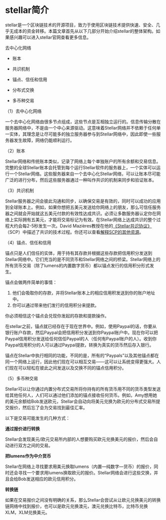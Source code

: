 # stellar简介

stellar是一个区块链技术的开源项目，致力于使用区块链技术提供快速、安全、几乎无成本的资金转移。本篇文章首先从以下几部分开始介绍stellar的整体架构。如果感兴趣可以进入stellar官网查看更多信息。

去中心化网络

* 账本

* 共识机制

* 锚点、信任和信用

* 分布式交换

* 多币种交易



（1）去中心化网络

一个去中心化网络由很多节点组成，这些节点是互相独立运行的。信息传输分散在服务器网络中，不是由一个中心来源驱动。这意味着Stellar网络并不依赖于任何单一实体，其理念是让尽可能多的独立服务器参与到Stellar网络中，因此即使一些服务器发生故障，网络仍能顺利运行。

（2）账本

Stellar网络和传统账本类似，记录了网络上每个单独账户的所有余额和交易信息。完整的全球Stellar账本会托管到每个运行Stellar软件的服务器上，一个实体可以运行一个Stellar网络。这些服务器来自一个去中心化Stellar网络，可以让账本尽可能广泛的进行分布，然后这些服务器通过一种叫作共识的机制来同步和验证账本。

（3）共识机制

Stellar服务器之间会彼此沟通和同步，以确保交易是有效的，同时可以成功的应用到全球账本上。例如，如果你想把五美元发送给你网络上的朋友，那么可信任服务器之间就会开始就这五美元付款的有效性达成共识。必须让多数服务器认定你在网络上实际拥有五美元，才能将交易标记为有效。在Stellar网络上达成共识的整个过程大约会每2-5秒发生一次。David Mazières教授在他的[《Stellar共识协议》](https://www.stellar.org/papers/stellar-consensus-protocol.pdf)（SCP）中描述了共识的技术过程。你还可以查看[解释SCP的其他资源](https://www.stellar.org/developers/learn/concepts/scp.html)。

（4）锚点、信任和信用

锚点只是人们信任的实体，用于持有其存款并根据这些存款把信用积分发送到Stellar网络中。它们充当的是不同货币和Stellar网络之间的桥梁。Stellar网络上的所有货币交易（除了lumens的内置数字货币）都以锚点发行的信用积分形式发生。

锚点会做两件简单的事情：

1. 他们会吸取你的存款，并将Stellar账本上的相应信用积发送到你的账户地址中。
2. 你可以通过带来他们发行的信用积分来提款。

你必须相信这个锚点会兑现你发起的存款和提款操作。

在stellar之前，锚点就已经存在于现在世界中。例如，使用Paypal的话，你要从银行账户存款，然后Paypal会把信用积分发送到你Paypal账户中。现在你可以把Paypal信用积分发送给任何信任Paypal的人（任何有Paypal账户的人）。收到你Paypal信用积分的人可以通过Paypal提款，转换为真实的货币然后存入银行。

锚点在Stellar中执行相同的功能，不同的是，所有的“Paypals”以及其他锚点都在同一个网络上运行，因此他们现在可以相互交易——这可以让系统变得更强大。人们现在可以轻松在彼此之间发送以及交换不同的锚点信用积分。

（5）多币种交易

Stellar可以让你通过内置分布式交易所将你持有的所有货币用不同的货币类型发送给其他任何人，人们可以通过他们添加的锚点接收任何货币。例如，Amy想用她的美元余额给Bob发送欧元，Stellar会自动向将美元兑换为欧元的分布式交易所提交报价，然后忘了会为交易找到最佳汇率。

以下是交易可能发生的几种方式：

**通过报价进行转换**

Stellar会发现美元/欧元交易所内部的人想要购买欧元兑换美元的报价，然后会自动进行双方之间的交易。

**把lumens作为中介货币**

Stellar在网络上寻找要求用美元换取lumens（内置—纯数字—货币）的报价，同时还会寻找一个要求用lumens换取欧元的报价。Stellar网络会进行这些交换，并且会给Bob发送相应的欧元信用积分。

**转换链**

如果在交易报价之间没有明确的关系，那么Stellar会尝试从让欧元兑换美元的转换链网络中找到报价，也可以是欧元兑换澳元，澳元兑换比特币，比特币兑换XLM，XLM兑换美元。

  




